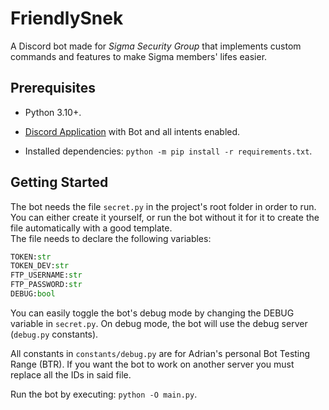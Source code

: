# FriendlySnek

A Discord bot made for *Sigma Security Group* that implements custom commands and features to make Sigma members' lifes easier.

## Prerequisites

* Python 3.10+.

* [Discord Application](https://discord.com/developers/applications) with Bot and all intents enabled.

* Installed dependencies: `python -m pip install -r requirements.txt`.

## Getting Started

The bot needs the file `secret.py` in the project's root folder in order to run. You can either create it yourself, or run the bot without it for it to create the file automatically with a good template. \
The file needs to declare the following variables:

```py
TOKEN:str
TOKEN_DEV:str
FTP_USERNAME:str
FTP_PASSWORD:str
DEBUG:bool
```

You can easily toggle the bot's debug mode by changing the DEBUG variable in `secret.py`. On debug mode, the bot will use the debug server (`debug.py` constants).

All constants in `constants/debug.py` are for Adrian's personal Bot Testing Range (BTR). If you want the bot to work on another server you must replace all the IDs in said file.

Run the bot by executing: `python -O main.py`.
